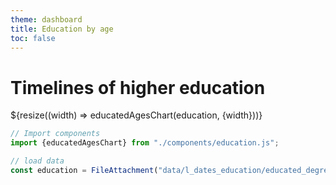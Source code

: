 ```yaml
---
theme: dashboard
title: Education by age
toc: false
---
```


# Timelines of higher education





<div class="grid grid-cols-1">
  <div class="card">
    ${resize((width) => educatedAgesChart(education, {width}))}
  </div>
</div>








```js
// Import components
import {educatedAgesChart} from "./components/education.js";
```

```js
// load data
const education = FileAttachment("data/l_dates_education/educated_degrees2.json").json({typed: true});
```


